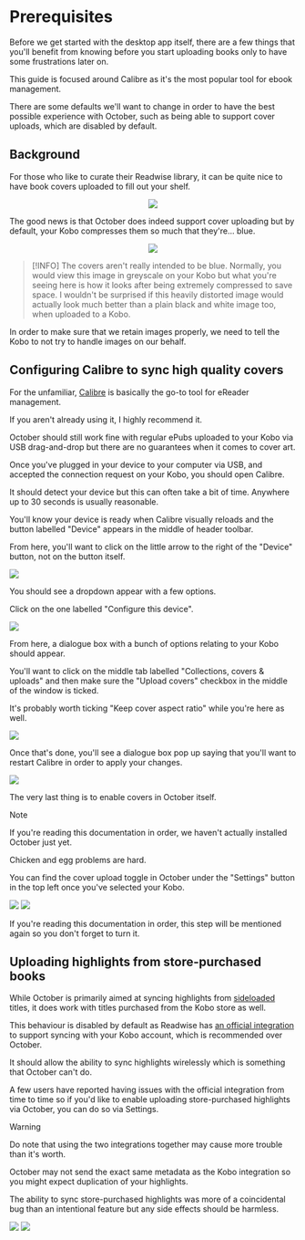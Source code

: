 # Prerequisites

Before we get started with the desktop app itself, there are a few things that you'll benefit from knowing before you start uploading books only to have some frustrations later on.

This guide is focused around Calibre as it's the most popular tool for ebook management.

There are some defaults we'll want to change in order to have the best possible experience with October, such as being able to support cover uploads, which are disabled by default.

## Background

For those who like to curate their Readwise library, it can be quite nice to have book covers uploaded to fill out your shelf.

<center>

![](./public/covers.png)

</center>

The good news is that October does indeed support cover uploading but by default, your Kobo compresses them so much that they're... blue.

<center>

![](./public/blue.png)

</center>

> [!INFO]
> The covers aren't really intended to be blue. Normally, you would view this image in greyscale on your Kobo but what you're seeing here is how it looks after being extremely compressed to save space. I wouldn't be surprised if this heavily distorted image would actually look much better than a plain black and white image too, when uploaded to a Kobo.

In order to make sure that we retain images properly, we need to tell the Kobo to not try to handle images on our behalf.

## Configuring Calibre to sync high quality covers

For the unfamiliar, [Calibre](https://calibre-ebook.com/) is basically the go-to tool for eReader management.

If you aren't already using it, I highly recommend it.

October should still work fine with regular ePubs uploaded to your Kobo via USB drag-and-drop but there are no guarantees when it comes to cover art.

Once you've plugged in your device to your computer via USB, and accepted the connection request on your Kobo, you should open Calibre.

It should detect your device but this can often take a bit of time. Anywhere up to 30 seconds is usually reasonable.

You'll know your device is ready when Calibre visually reloads and the button labelled "Device" appears in the middle of header toolbar.

From here, you'll want to click on the little arrow to the right of the "Device" button, not on the button itself.

![](./public/calibre_device.png)

You should see a dropdown appear with a few options.

Click on the one labelled "Configure this device".

![](./public/calibre_configure.png)

From here, a dialogue box with a bunch of options relating to your Kobo should appear.

You'll want to click on the middle tab labelled "Collections, covers & uploads" and then make sure the "Upload covers" checkbox in the middle of the window is ticked.

It's probably worth ticking "Keep cover aspect ratio" while you're here as well.

![](./public/calibre_covers.png)

Once that's done, you'll see a dialogue box pop up saying that you'll want to restart Calibre in order to apply your changes.

![](./public/calibre_restart.png)

The very last thing is to enable covers in October itself.

> [!NOTE]
> If you're reading this documentation in order, we haven't actually installed October just yet.
>
> Chicken and egg problems are hard.

You can find the cover upload toggle in October under the "Settings" button in the top left once you've selected your Kobo.

![](./public/settings/settings_coveruploads_light.png#only-light)
![](./public/settings/settings_coveruploads_dark.png#only-dark)

If you're reading this documentation in order, this step will be mentioned again so you don't forget to turn it.

## Uploading highlights from store-purchased books

While October is primarily aimed at syncing highlights from [sideloaded](https://en.wikipedia.org/wiki/Sideloading) titles, it does work with titles purchased from the Kobo store as well.

This behaviour is disabled by default as Readwise has [an official integration](https://help.readwise.io/article/135-how-do-i-import-highlights-from-kobo) to support syncing with your Kobo account, which is recommended over October.

It should allow the ability to sync highlights wirelessly which is something that October can't do.

A few users have reported having issues with the official integration from time to time so if you'd like to enable uploading store-purchased highlights via October, you can do so via Settings.

> [!WARNING]
> Do note that using the two integrations together may cause more trouble than it's worth.
>
> October may not send the exact same metadata as the Kobo integration so you might expect duplication of your highlights.
>
> The ability to sync store-purchased highlights was more of a coincidental bug than an intentional feature but any side effects should be harmless.

![](./public/settings/settings_storehighlights_light.png#only-light)
![](./public/settings/settings_storehighlights_dark.png#only-dark)